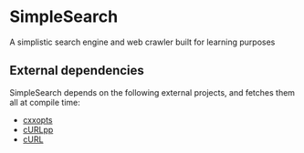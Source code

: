 # SimpleSearch
A simplistic search engine and web crawler built for learning purposes

## External dependencies

SimpleSearch depends on the following external projects, and fetches them all at compile time:

 - [cxxopts](https://github.com/jarro2783/cxxopts)
 - [cURLpp](https://github.com/jpbarrette/curlpp)
 - [cURL](https://github.com/curl/curl)
